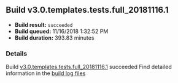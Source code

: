 ## Build v3.0.templates.tests.full_20181116.1
- **Build result:** `succeeded`
- **Build queued:** 11/16/2018 1:32:52 PM
- **Build duration:** 393.83 minutes
### Details
Build [v3.0.templates.tests.full_20181116.1](https://winappstudio.visualstudio.com/web/build.aspx?pcguid=a4ef43be-68ce-4195-a619-079b4d9834c2&builduri=vstfs%3a%2f%2f%2fBuild%2fBuild%2f26588) succeeded
Find detailed information in the [build log files](https://uwpctdiags.blob.core.windows.net/buildlogs/v3.0.templates.tests.full_20181116.1_logs.zip)
